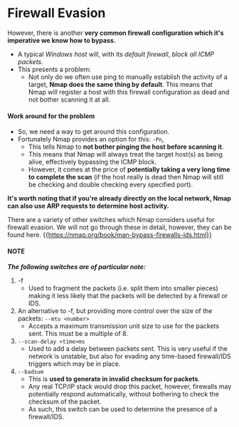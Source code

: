 # Firewall Evasion
However, there is another **very common firewall configuration which it's imperative we know how to bypass.**

- A typical *Windows host* will, with its *default firewall*, *block all ICMP packets*. 
- This presents a problem: 
	- Not only do we often use ping to manually establish the activity of a target, **Nmap does the same thing by default**. This means that Nmap will register a host with this firewall configuration as dead and not bother scanning it at all.

#### Work around for the problem

- So, we need a way to get around this configuration. 
- Fortunately Nmap provides an option for this: `-Pn`, 
	- This tells Nmap to **not bother pinging the host before scanning it**. 
	- This means that Nmap will always treat the target host(s) as being alive, effectively bypassing the ICMP block.
	- However, it comes at the price of **potentially taking a very long time to complete the scan** (if the host really is dead then Nmap will still be checking and double checking every specified port).

**It's worth noting that if you're already directly on the local network, Nmap can also use ARP requests to determine host activity.**

There are a variety of other switches which Nmap considers useful for firewall evasion. We will not go through these in detail, however, they can be found here. {{https://nmap.org/book/man-bypass-firewalls-ids.html}}

#### NOTE
***The following switches are of particular note:***

1. -f 
	- Used to fragment the packets (i.e. split them into smaller pieces) making it less likely that the packets will be detected by a firewall or IDS.
2. An alternative to -f, but providing more control over the size of the packets: `--mtu <number>`
	- Accepts a maximum transmission unit size to use for the packets sent. This must be a multiple of 8.
3. `--scan-delay <time>ms`
	- Used to add a delay between packets sent. This is very useful if the network is unstable, but also for evading any time-based firewall/IDS triggers which may be in place.
4. `--badsum`
	- This is **used to generate in invalid checksum for packets**. 
	- Any real TCP/IP stack would drop this packet, however, firewalls may potentially respond automatically, without bothering to check the checksum of the packet. 
	- As such, this switch can be used to determine the presence of a firewall/IDS.
